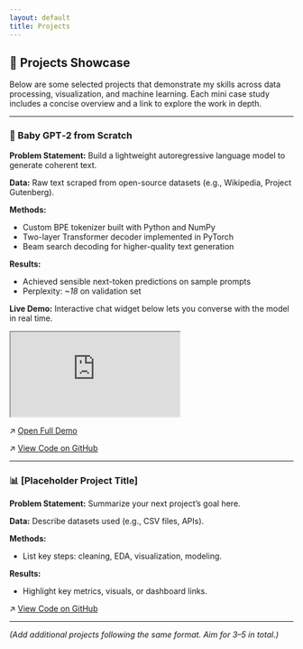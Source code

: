 ```yaml
---
layout: default
title: Projects
---
```


## 🧪 Projects Showcase

Below are some selected projects that demonstrate my skills across data processing, visualization, and machine learning. Each mini case study includes a concise overview and a link to explore the work in depth.

---

### 🚀 Baby GPT‑2 from Scratch

**Problem Statement:** Build a lightweight autoregressive language model to generate coherent text.

**Data:** Raw text scraped from open-source datasets (e.g., Wikipedia, Project Gutenberg).

**Methods:**

* Custom BPE tokenizer built with Python and NumPy
* Two-layer Transformer decoder implemented in PyTorch
* Beam search decoding for higher-quality text generation

**Results:**

* Achieved sensible next-token predictions on sample prompts
* Perplexity: *\~18* on validation set

**Live Demo:**
Interactive chat widget below lets you converse with the model in real time.

<div class="chat-widget">
  <iframe
    src="https://babygpt2.streamlit.app/?embed=true"
    title="Baby GPT‑2 live chat demo"
  ></iframe>
</div>

↗ [Open Full Demo](https://babygpt2.streamlit.app/)

↗ [View Code on GitHub](https://github.com/Kartik-001/babygpt2)

---

### 📊 \[Placeholder Project Title]

**Problem Statement:** Summarize your next project’s goal here.

**Data:** Describe datasets used (e.g., CSV files, APIs).

**Methods:**

* List key steps: cleaning, EDA, visualization, modeling.

**Results:**

* Highlight key metrics, visuals, or dashboard links.

↗ [View Code on GitHub](#)

---

*(Add additional projects following the same format. Aim for 3–5 in total.)*

